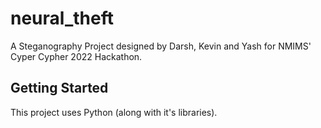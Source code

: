 # neural_theft

A Steganography Project designed by Darsh, Kevin and Yash for NMIMS' Cyper Cypher 2022 Hackathon.

## Getting Started

This project uses Python (along with it's libraries).


